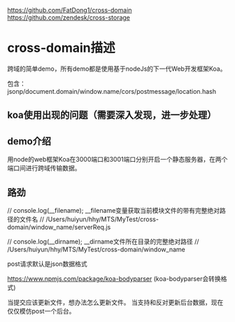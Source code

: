 
https://github.com/FatDong1/cross-domain
https://github.com/zendesk/cross-storage
# cross-domain描述

跨域的简单demo，所有demo都是使用基于nodeJs的下一代Web开发框架Koa。

包含：jsonp/document.domain/window.name/cors/postmessage/location.hash

## koa使用出现的问题（需要深入发现，进一步处理）

## demo介绍
用node的web框架Koa在3000端口和3001端口分别开启一个静态服务器，在两个端口间进行跨域传输数据。


## 路劲
// console.log(__filename); __filename变量获取当前模块文件的带有完整绝对路径的文件名
// /Users/huiyun/hhy/MTS/MyTest/cross-domain/window_name/serverReq.js

// console.log(__dirname);  __dirname文件所在目录的完整绝对路径
// /Users/huiyun/hhy/MTS/MyTest/cross-domain/window_name

post请求默认是json数据格式

https://www.npmjs.com/package/koa-bodyparser  (koa-bodyparser会转换格式)

当提交应该更新文件，想办法怎么更新文件。
当支持和反对更新后台数据，现在仅仅模仿post一个后台。